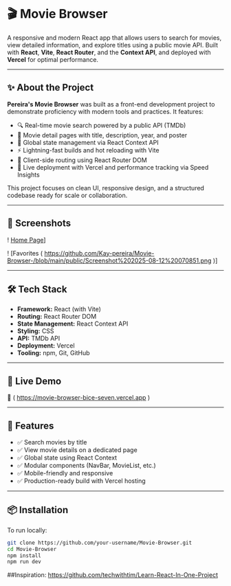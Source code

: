 # 🎬 Movie Browser

A responsive and modern React app that allows users to search for movies, view detailed information, and explore titles using a public movie API. Built with **React**, **Vite**, **React Router**, and the **Context API**, and deployed with **Vercel** for optimal performance.

---

## ✨ About the Project

**Pereira's Movie Browser** was built as a front-end development project to demonstrate proficiency with modern tools and practices. It features:

- 🔍 Real-time movie search powered by a public API (TMDb)
- 🎥 Movie detail pages with title, description, year, and poster
- 🧠 Global state management via React Context API
- ⚡ Lightning-fast builds and hot reloading with Vite
- 🔀 Client-side routing using React Router DOM
- 🚀 Live deployment with Vercel and performance tracking via Speed Insights

This project focuses on clean UI, responsive design, and a structured codebase ready for scale or collaboration.

---

## 📸 Screenshots

! [Home Page]( https://github.com/Kay-pereira/Movie-Browser-/blob/main/public/Screenshot%202025-08-12%20070745.png )]

! [Favorites ( https://github.com/Kay-pereira/Movie-Browser-/blob/main/public/Screenshot%202025-08-12%20070851.png )]



---

## 🛠 Tech Stack

- **Framework:** React (with Vite)
- **Routing:** React Router DOM
- **State Management:** React Context API
- **Styling:** CSS
- **API:** TMDb API
- **Deployment:** Vercel
- **Tooling:** npm, Git, GitHub

---

## 🚀 Live Demo

🔗 ( https://movie-browser-bice-seven.vercel.app )



---

## 📁 Features

- ✅ Search movies by title
- ✅ View movie details on a dedicated page
- ✅ Global state using React Context
- ✅ Modular components (NavBar, MovieList, etc.)
- ✅ Mobile-friendly and responsive
- ✅ Production-ready build with Vercel hosting

---

## 📦 Installation

To run locally:

```bash
git clone https://github.com/your-username/Movie-Browser.git
cd Movie-Browser
npm install
npm run dev
```

##Inspiration: https://github.com/techwithtim/Learn-React-In-One-Project




